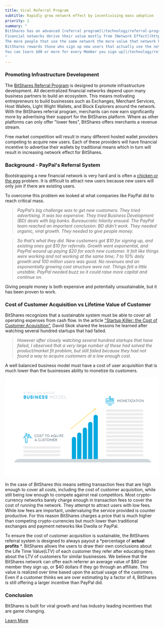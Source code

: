 ```yaml
---
title: Viral Referral Program
subtitle: Rapidly grow network effect by incentivising mass adoption
priority: 1
summary: "
BitShares has an advanced [referral program](/technology/referral-program.html) built into the software.
Financial networks derive their value mostly from [Network Effect](http://en.wikipedia.org/wiki/Network_effect).
The more people that use the same network the more value that network has to the users.
BitShares rewards those who sign up new users that actually use the network and does so in a fully transparent and automated way.
You can [earn $80 or more for every Member you sign up](/technology/referral-program.html).
"
---
```


### Promoting Infrastructure Development

The [BitShares Referral Program](/technology/referral-program.html) is designed to promote infrastructure development.
All decentralized financial networks depend upon many business partners to build an ecosystem.  This means motivating
entrepreneurs to build businesses such as Exchanges, Merchant Services, Host Wallets, Light Wight Wallets, and Block
Explorers around the network.   With the BitShares referral program, merchants can now earn significantly more by
advertising their support for the BitShares platform.  Where as other platforms can only offer "lower fees", BitShares
offers merchants a revenue stream.

Free market competition will result in many different hosted wallet providers competing to acquire new users.   Each of
these providers will have financial incentive to advertise their wallets by traditional means which in turn will result
in increasing network effect for BitShares.

### Background - PayPal's Referral System

Bootstrapping a new financial network is very hard and is often a [chicken or the
egg](http://en.wikipedia.org/wiki/Chicken_or_the_egg) problem.  It is difficult to attract new users because new users
will only join if there are existing users.

To overcome this problem we looked at what companies like PayPal did to reach critical mass.

> <i>PayPal’s big challenge was to get new customers. They tried advertising. It was too expensive. They tried Business
> Development (BD) deals with big banks. Bureaucratic hilarity ensued.  The PayPal team reached an important conclusion:
> BD didn’t work. They needed organic, viral growth. They needed to give people money.</i>

> <i> So that’s what they did. New customers got $10 for signing up, and existing ones got $10 for referrals. Growth
> went exponential, and PayPal wound up paying $20 for each new customer. It felt like things were working and not
> working at the same time; 7 to 10% daily growth and 100 million users was good. No revenues and an exponentially
> growing cost structure were not. Things felt a little unstable. PayPal needed buzz so it could raise more capital and
> continue on.</i>

Giving people money is both expensive and potentially unsustainable, but it has been proven to work.

### Cost of Customer Acquisition vs Lifetime Value of Customer

BitShares recognizes that a sustainable system must be able to cover all operating expenses from cash flow.  In the
article ["Startup Killer: the Cost of Customer Acquisition"](http://www.forentrepreneurs.com/startup-killer/), David
Skok shared the lessons he learned after watching several hundred startups that had failed.

> <i>However after closely watching several hundred startups that have failed, I observed that a very large number of these had solved the product/market fit problem, but still failed because they had not found a way to acquire customers at a low enough cost.</i>

A well balanced business model must have a cost of user acquisition that is much lower than the businesses ability to
monetize its customers.

<center> <img src="/images/wellbalanced.png"/></center>

In the case of BitShares this means setting transaction fees that are high enough to cover all costs, including the cost
of customer acquisition, while still being low enough to compete against real competitors.  Most crypto-currency
networks barely charge enough in transaction fees to cover the cost of running the network.  They attempt to attract
users with low fees.  While low fees are important, undervaluing the service provided is counter productive.  For this
reason BitShares charges a price that is much higher than competing crypto-currencies but much lower than traditional
exchanges and payment networks like Dwolla or PayPal.

To ensure the cost of customer acquisition is sustainable, the BitShares referral system is designed to always payout a
*percentage of **actual profits** *.   BitShares allows the users to draw their own conclusions about the Life Time
Value(LTV) of each customer they refer after educating them about the LTV of customers for similar businesses.   We
believe that the BitShares network can offer each referrer an average value of $80 per member they sign up, or $40
dollars if they go through an affiliate.  This value is realized over time based upon the actual usage of the customers.
Even if a customer thinks we are over estimating by a factor of 4, BitShares is still offering a larger incentive than
PayPal did.

### Conclusion

BitShares is built for viral growth and has industry leading incentives that are game changing.

[Learn More](/technology/referral-program.html)
